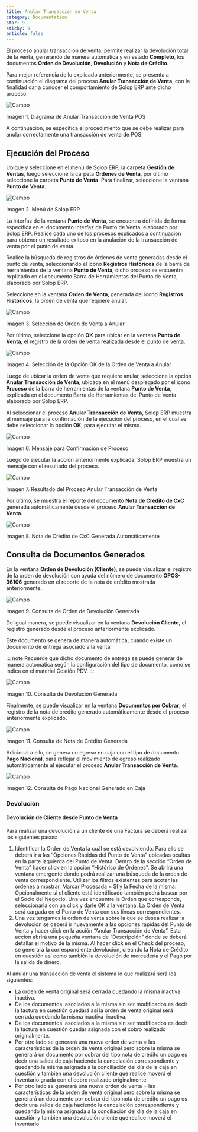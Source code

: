 ```yaml
---
title: Anular Transacción de Venta
category: Documentation
star: 9
sticky: 9
article: false
---
```


El proceso anular transacción de venta, permite realizar la devolución total de la venta, generando de manera automática y en estado **Completo**, los documentos **Orden de Devolución**, **Devolución** y **Nota de Crédito**.

Para mejor referencia de lo explicado anteriormente, se presenta a continuación el diagrama del proceso **Anular Transacción de Venta**, con la finalidad dar a conocer el comportamiento de Solop ERP ante dicho proceso.

![Campo](/assets/img/docs/pdv-management/pdm-pdv-image14.png)

Imagen 1. Diagrama de Anular Transacción de Venta POS

A continuación, se específica el procedimiento que se debe realizar para anular correctamente una transacción de venta de POS.

## Ejecución del Proceso

Ubique y seleccione en el menú de Solop ERP, la carpeta **Gestión de Ventas**, luego seleccione la carpeta **Órdenes de Venta**, por último seleccione la carpeta **Punto de Venta**. Para finalizar, seleccione la ventana **Punto de Venta**.

![Campo](/assets/img/docs/pdv-management/pdm-pdv-image15.png)

Imagen 2. Menú de Solop ERP

La interfaz de la ventana **Punto de Venta**, se encuentra definida de forma específica en el documento Interfaz de Punto de Venta, elaborado por Solop ERP. Realice cada uno de los procesos explicados a continuación para obtener un resultado exitoso en la anulación de la transacción de venta por el punto de venta.

Realice la búsqueda de registros de órdenes de venta generadas desde el punto de venta, seleccionando el icono **Registros Históricos** de la barra de herramientas de la ventana **Punto de Venta**, dicho proceso se encuentra explicado en el documento Barra de Herramientas del Punto de Venta, elaborado por Solop ERP.

Seleccione en la ventana **Orden de Venta**, generada del icono **Registros Históricos**, la orden de venta que requiere anular.

![Campo](/assets/img/docs/pdv-management/pdm-pdv-image16.png)

Imagen 3. Selección de Orden de Venta a Anular

Por último, seleccione la opción **OK** para ubicar en la ventana **Punto de Venta**, el registro de la orden de venta realizada desde el punto de venta.

![Campo](/assets/img/docs/pdv-management/pdm-pdv-image17.png)

Imagen 4. Selección de la Opción OK de la Orden de Venta a Anular

Luego de ubicar la orden de venta que requiere anular, seleccione la opción **Anular Transacción de Venta**, ubicada en el menú desplegado por el icono **Proceso** de la barra de herramientas de la ventana **Punto de Venta**, explicada en el documento Barra de Herramientas del Punto de Venta elaborado por Solop ERP.

Al seleccionar el proceso **Anular Transacción de Venta**, Solop ERP muestra el mensaje para la confirmación de la ejecución del proceso, en el cual se debe seleccionar la opción **OK**, para ejecutar el mismo.

![Campo](/assets/img/docs/pdv-management/pdm-pdv-image19.png)

Imagen 6. Mensaje para Confirmación de Proceso

Luego de ejecutar la acción anteriormente explicada, Solop ERP muestra un mensaje con el resultado del proceso.

![Campo](/assets/img/docs/pdv-management/pdm-pdv-image20.png)

Imagen 7. Resultado del Proceso Anular Transacción de Venta

Por último, se muestra el reporte del documento **Nota de Crédito de CxC** generada automáticamente desde el proceso **Anular Transacción de Venta**.

![Campo](/assets/img/docs/pdv-management/pdm-pdv-image21.png)

Imagen 8. Nota de Crédito de CxC Generada Automáticamente

## Consulta de Documentos Generados

En la ventana **Orden de Devolución (Cliente)**, se puede visualizar el registro de la orden de devolución con ayuda del número de documento **OPOS-36106** generado en el reporte de la nota de crédito mostrada anteriormente.

![Campo](/assets/img/docs/pdv-management/pdm-pdv-image22.png)

Imagen 9. Consulta de Orden de Devolución Generada

De igual manera, se puede visualizar en la ventana **Devolución Cliente**, el registro generado desde el proceso anteriormente explicado.

Este documento se genera de manera automática, cuando existe un documento de entrega asociado a la venta.

::: note
Recuerde que dicho documento de entrega se puede generar de manera automática según la configuración del tipo de documento, como se indica en el material Gestión PDV.
:::

![Campo](/assets/img/docs/pdv-management/pdm-pdv-image23.png)

Imagen 10. Consulta de Devolución Generada

Finalmente, se puede visualizar en la ventana **Documentos por Cobrar**, el registro de la nota de crédito generado automáticamente desde el proceso anteriormente explicado.

![Campo](/assets/img/docs/pdv-management/pdm-pdv-image24.png)

Imagen 11. Consulta de Nota de Crédito Generada

Adicional a ello, se genera un egreso en caja con el tipo de documento **Pago Nacional**, para reflejar el movimiento de egreso realizado automáticamente al ejecutar el proceso **Anular Transacción de Venta**.

![Campo](/assets/img/docs/pdv-management/pdm-pdv-image25.png)

Imagen 12. Consulta de Pago Nacional Generado en Caja

### Devolución

#### Devolución de Cliente desde Punto de Venta

Para realizar una devolución a un cliente de una Factura se deberá realizar los siguientes pasos:

1. Identificar la Orden de Venta la cuál se está devolviendo. Para ello se deberá ir a las “Opciones Rápidas del Punto de Venta” ubicadas ocultas en la parte izquierda del Punto de Venta. Dentro de la sección “Orden de Venta” hacer click en la opción “Histórico de Órdenes”. Se abrirá una ventana emergente donde podrá realizar una búsqueda de la orden de venta correspondiente. Utilizar los filtros existentes para acotar las órdenes a mostrar. Marcar Procesada = SI y la Fecha de la misma. Opcionalmente si el cliente está identificado también podrá buscar por el Socio del Negocio. Una vez encuentre la Orden que corresponde, seleccionarla con un click y darle OK a la ventana. La Orden de Venta será cargada en el Punto de Venta con sus líneas correspondientes.
2. Una vez tengamos la orden de venta sobre la que se desea realizar la devolución se deberá ir nuevamente a las opciones rápidas del Punto de Venta y hacer click en la acción “Anular Transacción de Venta”. Esta acción abrirá una pequeña ventana de “Descripción” donde se deberá detallar el motivo de la misma. Al hacer click en el Check del proceso, se generará la correspondiente devolución, creando la Nota de Crédito en cuestión así como también la devolución de mercadería y el Pago por la salida de dinero.

Al anular una transacción de venta el sistema lo que realizará será los siguientes:

* La orden de venta original será cerrada quedando la misma inactiva inactiva.
* De los documentos  asociados a la misma sin ser modificados es decir la factura en cuestión quedará así la orden de venta original será cerrada quedando la misma inactiva  inactiva.
* De los documentos  asociados a la misma sin ser modificados es decir la factura en cuestión quedar asignada con el cobro realizado originalmente.
* Por otro lado se generará una nueva orden de venta = las características de la orden de venta original pero sobre la misma se generará un documento por cobrar del tipo nota de crédito un pago es decir una salida de caja haciendo la cancelación correspondiente y quedando la misma asignada a la conciliación del día de la caja en cuestión y también una devolución cliente que realice moverá el inventario gnada con el cobro realizado originalmente.
* Por otro lado se generará una nueva orden de venta = las características de la orden de venta original pero sobre la misma se generará un documento por cobrar del tipo nota de crédito un pago es decir una salida de caja haciendo la cancelación correspondiente y quedando la misma asignada a la conciliación del día de la caja en cuestión y también una devolución cliente que realice moverá el inventario
